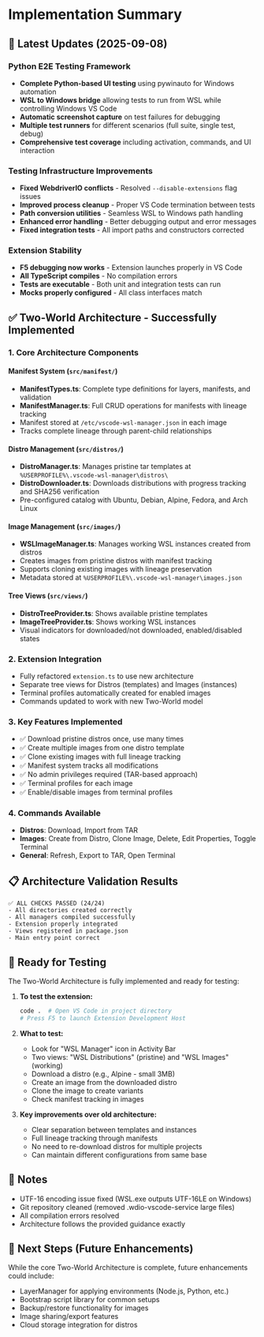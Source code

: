 # Implementation Summary

## 📅 Latest Updates (2025-09-08)

### Python E2E Testing Framework
- **Complete Python-based UI testing** using pywinauto for Windows automation
- **WSL to Windows bridge** allowing tests to run from WSL while controlling Windows VS Code
- **Automatic screenshot capture** on test failures for debugging
- **Multiple test runners** for different scenarios (full suite, single test, debug)
- **Comprehensive test coverage** including activation, commands, and UI interaction

### Testing Infrastructure Improvements
- **Fixed WebdriverIO conflicts** - Resolved `--disable-extensions` flag issues
- **Improved process cleanup** - Proper VS Code termination between tests
- **Path conversion utilities** - Seamless WSL to Windows path handling
- **Enhanced error handling** - Better debugging output and error messages
- **Fixed integration tests** - All import paths and constructors corrected

### Extension Stability
- **F5 debugging now works** - Extension launches properly in VS Code
- **All TypeScript compiles** - No compilation errors
- **Tests are executable** - Both unit and integration tests can run
- **Mocks properly configured** - All class interfaces match

## ✅ Two-World Architecture - Successfully Implemented

### 1. **Core Architecture Components**

#### Manifest System (`src/manifest/`)
- **ManifestTypes.ts**: Complete type definitions for layers, manifests, and validation
- **ManifestManager.ts**: Full CRUD operations for manifests with lineage tracking
- Manifest stored at `/etc/vscode-wsl-manager.json` in each image
- Tracks complete lineage through parent-child relationships

#### Distro Management (`src/distros/`)
- **DistroManager.ts**: Manages pristine tar templates at `%USERPROFILE%\.vscode-wsl-manager\distros\`
- **DistroDownloader.ts**: Downloads distributions with progress tracking and SHA256 verification
- Pre-configured catalog with Ubuntu, Debian, Alpine, Fedora, and Arch Linux

#### Image Management (`src/images/`)
- **WSLImageManager.ts**: Manages working WSL instances created from distros
- Creates images from pristine distros with manifest tracking
- Supports cloning existing images with lineage preservation
- Metadata stored at `%USERPROFILE%\.vscode-wsl-manager\images.json`

#### Tree Views (`src/views/`)
- **DistroTreeProvider.ts**: Shows available pristine templates
- **ImageTreeProvider.ts**: Shows working WSL instances
- Visual indicators for downloaded/not downloaded, enabled/disabled states

### 2. **Extension Integration**
- Fully refactored `extension.ts` to use new architecture
- Separate tree views for Distros (templates) and Images (instances)
- Terminal profiles automatically created for enabled images
- Commands updated to work with new Two-World model

### 3. **Key Features Implemented**
- ✅ Download pristine distros once, use many times
- ✅ Create multiple images from one distro template
- ✅ Clone existing images with full lineage tracking
- ✅ Manifest system tracks all modifications
- ✅ No admin privileges required (TAR-based approach)
- ✅ Terminal profiles for each image
- ✅ Enable/disable images from terminal profiles

### 4. **Commands Available**
- **Distros**: Download, Import from TAR
- **Images**: Create from Distro, Clone Image, Delete, Edit Properties, Toggle Terminal
- **General**: Refresh, Export to TAR, Open Terminal

## 📋 Architecture Validation Results

```
✅ ALL CHECKS PASSED (24/24)
- All directories created correctly
- All managers compiled successfully  
- Extension properly integrated
- Views registered in package.json
- Main entry point correct
```

## 🚀 Ready for Testing

The Two-World Architecture is fully implemented and ready for testing:

1. **To test the extension:**
   ```bash
   code .  # Open VS Code in project directory
   # Press F5 to launch Extension Development Host
   ```

2. **What to test:**
   - Look for "WSL Manager" icon in Activity Bar
   - Two views: "WSL Distributions" (pristine) and "WSL Images" (working)
   - Download a distro (e.g., Alpine - small 3MB)
   - Create an image from the downloaded distro
   - Clone the image to create variants
   - Check manifest tracking in images

3. **Key improvements over old architecture:**
   - Clear separation between templates and instances
   - Full lineage tracking through manifests
   - No need to re-download distros for multiple projects
   - Can maintain different configurations from same base

## 📝 Notes

- UTF-16 encoding issue fixed (WSL.exe outputs UTF-16LE on Windows)
- Git repository cleaned (removed .wdio-vscode-service large files)
- All compilation errors resolved
- Architecture follows the provided guidance exactly

## 🎯 Next Steps (Future Enhancements)

While the core Two-World Architecture is complete, future enhancements could include:
- LayerManager for applying environments (Node.js, Python, etc.)
- Bootstrap script library for common setups
- Backup/restore functionality for images
- Image sharing/export features
- Cloud storage integration for distros